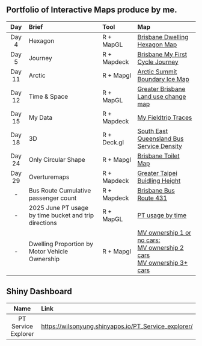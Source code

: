 ## Portfolio of Interactive Maps produce by me.

| Day   | Brief    | Tool | Map                                        |
| :----:| :------ | :---|:-----------------------------------------|
| Day 4 | Hexagon  | R + MapGL|[Brisbane Dwelling Hexagon Map](https://wilsonyungsh.github.io/interactive/Map4_Brisbane_Dwelling.html)                 |
| Day 5 | Journey  | R + Mapdeck|[Brisbane My First Cycle Journey](https://wilsonyungsh.github.io/interactive/Map5_Brisbane_cycle_journey.html)  |
| Day 11 | Arctic | R + Mapgl|[Arctic Summit Boundary Ice Map](https://wilsonyungsh.github.io/interactive/Map11_artic_ice_boundary.html)|
| Day 12 | Time & Space | R + MapGL |[Greater Brisbane Land use change map](https://wilsonyungsh.github.io/interactive/map12_brisbane_lu_map.html)|
| Day 15 | My Data | R + Mapdeck | [My Fieldtrip Traces](https://wilsonyungsh.github.io/interactive/Map15_fieldtrips.html)|
| Day 18 | 3D | R + Deck.gl | [South East Queensland Bus Service Density](https://wilsonyungsh.github.io/interactive/map18_seq_bus_service_density.html)| 
| Day 24 | Only Circular Shape | R + Mapgl | [Brisbane Toilet Map](https://wilsonyungsh.github.io/interactive/Map24_brisbane_toilets.html)|
| Day 29 | Overturemaps | R + Mapdeck | [Greater Taipei Buidling Height](https://wilsonyungsh.github.io/interactive/Map29.html)
|-|Bus Route Cumulative passenger count|R + Mapdeck|[Brisbane Bus Route 431](https://wilsonyungsh.github.io/interactive/bus431_capacity.html)|
|-|2025 June PT usage by time bucket and trip directions|R + MapGL|[PT usage by time](https://wilsonyungsh.github.io/interactive/Commuting_trips.html)|
|-|Dwelling Proportion by Motor Vehicle Ownership|R + Mapgl|[MV ownership 1 or no cars:](interactive/Dwelling_prop_by_mv_ownership/1orNoMV_dwellings.html)<br>[MV ownership 2 cars](interactive/Dwelling_prop_by_mv_ownership/2_vehicles_dwelling_prop_over_30pr.html)<br>[MV ownership 3+ cars](interactive/Dwelling_prop_by_mv_ownership/3_or_more_vehicles_dwelling_prop_over_15pr.html)|

## Shiny Dashboard
| Name   | Link    |
| :----:| :------ |
| PT Service Explorer| https://wilsonyung.shinyapps.io/PT_Service_explorer/ |

